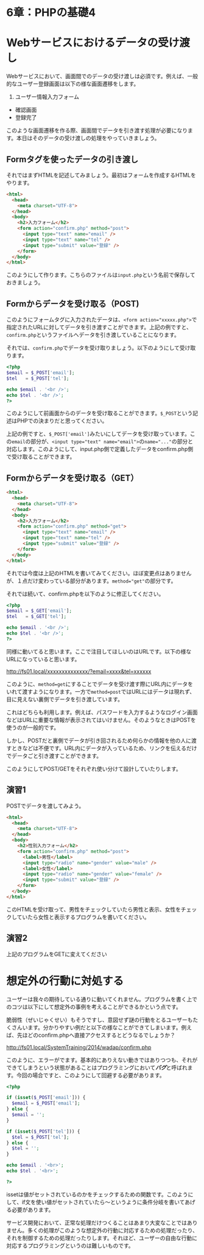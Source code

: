 6章：PHPの基礎4
===

# Webサービスにおけるデータの受け渡し
Webサービスにおいて、画面間でのデータの受け渡しは必須です。例えば、一般的なユーザー登録画面は以下の様な画面遷移をします。

1. ユーザー情報入力フォーム
- 確認画面
- 登録完了

このような画面遷移を作る際、画面間でデータを引き渡す処理が必要になります。本日はそのデータの受け渡しの処理をやっていきましょう。

## Formタグを使ったデータの引き渡し

それではまずHTMLを記述してみましょう。最初はフォームを作成するHTMLをやります。

```html
<html>
  <head>
    <meta charset="UTF-8">
  </head>
  <body>
    <h2>入力フォーム</h2>
    <form action="confirm.php" method="post">
      <input type="text" name="email" />
      <input type="text" name="tel" />
      <input type="submit" value="登録" />
    </form>
  </body>
</html>
```

このようにして作ります。こちらのファイルは```input.php```という名前で保存しておきましょう。

## Formからデータを受け取る（POST)
このようにフォームタグに入力されたデータは、```<form action="xxxxx.php">```で指定されたURLに対してデータを引き渡すことができます。上記の例ですと、```confirm.php```というファイルへデータを引き渡していることになります。

それでは、```confirm.php```でデータを受け取りましょう。以下のようにして受け取ります。

```php
<?php
$email = $_POST['email'];
$tel   = $_POST['tel'];

echo $email . '<br />';
echo $tel . '<br />';
?>
```

このようにして前画面からのデータを受け取ることができます。```$_POST```という記述はPHPでの決まりだと思ってください。

上記の例ですと、```$_POST['email']```みたいにしてデータを受け取っています。この```email```の部分が、```<input type="text" name="email">```の```name="..."```の部分と対応します。このようにして、input.php側で定義したデータをconfirm.php側で受け取ることができます。

## Formからデータを受け取る（GET）

```html
<html>
  <head>
    <meta charset="UTF-8">
  </head>
  <body>
    <h2>入力フォーム</h2>
    <form action="confirm.php" method="get">
      <input type="text" name="email" />
      <input type="text" name="tel" />
      <input type="submit" value="登録" />
    </form>
  </body>
</html>
```

それでは今度は上記のHTMLを書いてみてください。ほぼ変更点はありませんが、１点だけ変わっている部分があります。```method="get"```の部分です。

それでは続いて、confirm.phpを以下のように修正してください。

```php
<?php
$email = $_GET['email'];
$tel   = $_GET['tel'];

echo $email . '<br />';
echo $tel . '<br />';
?>
```

同様に動いてると思います。ここで注目してほしいのはURLです。以下の様なURLになっていると思います。

http://fs01.local/xxxxxxxxxxxxxx/?email=xxxx&tel=xxxxxx

このように、```method=get```にすることでデータを受け渡す際にURL内にデータをいれて渡すようになります。一方で```method=post```ではURLにはデータは現れず、目に見えない裏側でデータを引き渡しています。

これはどちらも利用します。例えば、パスワードを入力するようなログイン画面などはURLに重要な情報が表示されてはいけません。そのようなときはPOSTを使うのが一般的です。

しかし、POSTだと裏側でデータが引き回されるため何らかの情報を他の人に渡すときなどは不便です。URL内にデータが入っているため、リンクを伝えるだけでデータごと引き渡すことができます。

このようにしてPOST/GETをそれぞれ使い分けて設計していたりします。

## 演習1
POSTでデータを渡してみよう。

```html
<html>
  <head>
    <meta charset="UTF-8">
  </head>
  <body>
    <h2>性別入力フォーム</h2>
    <form action="confirm.php" method="post">
      <label>男性</label>
      <input type="radio" name="gender" value="male" />
      <label>女性</label>
      <input type="radio" name="gender" value="female" />
      <input type="submit" value="登録" />
    </form>
  </body>
</html>
```

このHTMLを受け取って、男性をチェックしていたら男性と表示、女性をチェックしていたら女性と表示するプログラムを書いてください。

## 演習2
上記のプログラムをGETに変えてください


# 想定外の行動に対処する
ユーザーは我々の期待している通りに動いてくれません。プログラムを書く上でのコツは以下にして想定外の事例を考えることができるかという点です。

脆弱性（ぜいじゃくせい）もそうですし、意図せず謎の行動をとるユーザーもたくさんいます。分かりやすい例だと以下の様なことができてしまいます。例えば、先ほどのconfirm.phpへ直接アクセスするとどうなるでしょうか？

http://fs01.local/SystemTraining/2014/wadap/confirm.php

このように、エラーがでます。基本的にありえない動きではありつつも、それができてしまうという状態があることはプログラミングにおいて***バグ***と呼ばれます。今回の場合ですと、このようにして回避する必要があります。


```php
<?php

if (isset($_POST['email'])) {
  $email = $_POST['email'];
} else {
  $email = '';
}

if (isset($_POST['tel'])) {
  $tel = $_POST['tel'];
} else {
  $tel = '';
}

echo $email . '<br>';
echo $tel . '<br>';

?>
```

issetは値がセットされているのかをチェックするための関数です。このようにして、if文を使い値がセットされていたら〜というように条件分岐を書いてあげる必要があります。

サービス開発において、正常な処理だけつくることはあまり大変なことではありません。多くの処理がこのような想定外の行動に対応するための処理だったり、それを制御するための処理だったりします。それほど、ユーザーの自由な行動に対応するプログラミングというのは難しいものです。

